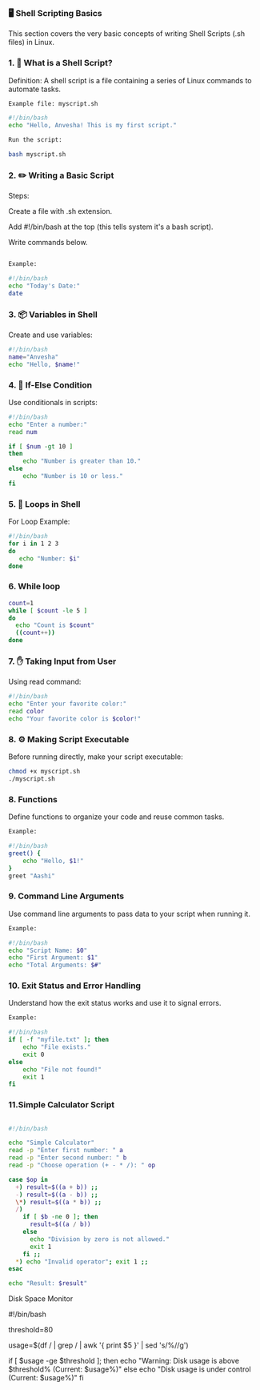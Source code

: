  ### 🖥️ Shell Scripting Basics

This section covers the very basic concepts of writing Shell Scripts (.sh files) in Linux.


 ### 1. 📝 What is a Shell Script?

Definition:
A shell script is a file containing a series of Linux commands to automate tasks.
 ``` bash
Example file: myscript.sh

#!/bin/bash
echo "Hello, Anvesha! This is my first script."

Run the script:

bash myscript.sh
```

### 2.  ✏️ Writing a Basic Script

Steps:

Create a file with .sh extension.

Add #!/bin/bash at the top (this tells system it's a bash script).

Write commands below.

```bash

Example:

#!/bin/bash
echo "Today's Date:"
date
```

### 3. 📦 Variables in Shell

Create and use variables:
```bash
#!/bin/bash
name="Anvesha"
echo "Hello, $name!"

```

### 4. 🔄 If-Else Condition

Use conditionals in scripts:


```bash
#!/bin/bash
echo "Enter a number:"
read num

if [ $num -gt 10 ]
then
    echo "Number is greater than 10."
else
    echo "Number is 10 or less."
fi
```


### 5. 🔁 Loops in Shell

For Loop Example:
 ```bash
#!/bin/bash
for i in 1 2 3
do
    echo "Number: $i"
done
```


### 6. While loop

```bash
count=1
while [ $count -le 5 ]
do
  echo "Count is $count"
  ((count++))
done

```
### 7. ✋ Taking Input from User

Using read command:
```bash
#!/bin/bash
echo "Enter your favorite color:"
read color
echo "Your favorite color is $color!"
```

### 8. ⚙️ Making Script Executable

Before running directly, make your script executable:
```bash
chmod +x myscript.sh
./myscript.sh
```

### 8. Functions

Define functions to organize your code and reuse common tasks.

```bash
Example:

#!/bin/bash
greet() {
    echo "Hello, $1!"
}
greet "Aashi"
```

### 9. Command Line Arguments

 Use command line arguments to pass data to your script when running it.

```bash
Example:

#!/bin/bash
echo "Script Name: $0"
echo "First Argument: $1"
echo "Total Arguments: $#"
```

### 10. Exit Status and Error Handling

Understand how the exit status works and use it to signal errors.

```bash
Example:

#!/bin/bash
if [ -f "myfile.txt" ]; then
    echo "File exists."
    exit 0
else
    echo "File not found!"
    exit 1
fi
```

### 11.Simple Calculator Script

```bash

#!/bin/bash

echo "Simple Calculator"
read -p "Enter first number: " a
read -p "Enter second number: " b
read -p "Choose operation (+ - * /): " op

case $op in
  +) result=$((a + b)) ;;
  -) result=$((a - b)) ;;
  \*) result=$((a * b)) ;;
  /) 
    if [ $b -ne 0 ]; then
      result=$((a / b))
    else
      echo "Division by zero is not allowed."
      exit 1
    fi ;;
  *) echo "Invalid operator"; exit 1 ;;
esac

echo "Result: $result"
```


Disk Space Monitor

#!/bin/bash

threshold=80

usage=$(df / | grep / | awk '{ print $5 }' | sed 's/%//g')

if [ $usage -ge $threshold ]; then
  echo "Warning: Disk usage is above $threshold% (Current: $usage%)"
else
  echo "Disk usage is under control (Current: $usage%)"
fi
